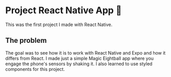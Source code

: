 # Project React Native App 📱

This was the first project I made with React Native.

## The problem

The goal was to see how it is to work with React Native and Expo and how it differs from React. I made just a simple Magic Eightball app where you engage the phone's sensors by shaking it. I also learned to use styled components for this project.
